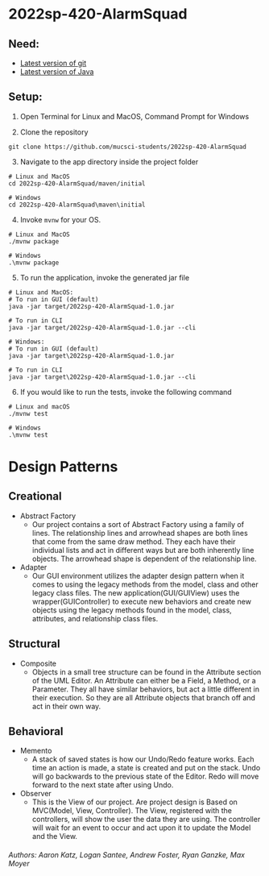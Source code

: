 # 2022sp-420-AlarmSquad

## Need:
- [Latest version of git](https://git-scm.com/downloads)
- [Latest version of Java](https://www.oracle.com/java/technologies/downloads/)

## Setup:

1. Open Terminal for Linux and MacOS, Command Prompt for Windows

2. Clone the repository

```
git clone https://github.com/mucsci-students/2022sp-420-AlarmSquad
```

3. Navigate to the app directory inside the project folder

```
# Linux and MacOS
cd 2022sp-420-AlarmSquad/maven/initial

# Windows
cd 2022sp-420-AlarmSquad\maven\initial
```

4. Invoke `mvnw` for your OS.

```
# Linux and MacOS
./mvnw package

# Windows
.\mvnw package
```

5. To run the application, invoke the generated jar file

```
# Linux and MacOS:
# To run in GUI (default)
java -jar target/2022sp-420-AlarmSquad-1.0.jar

# To run in CLI
java -jar target/2022sp-420-AlarmSquad-1.0.jar --cli

# Windows:
# To run in GUI (default)
java -jar target\2022sp-420-AlarmSquad-1.0.jar

# To run in CLI
java -jar target\2022sp-420-AlarmSquad-1.0.jar --cli
```

6. If you would like to run the tests, invoke the following command

```
# Linux and macOS
./mvnw test

# Windows
.\mvnw test
```

# Design Patterns

## Creational
  - Abstract Factory
    - Our project contains a sort of Abstract Factory using a family of lines. The relationship lines and arrowhead shapes are both lines that come from the same draw method. They each have their individual lists and act in different ways but are both inherently line objects. The arrowhead shape is dependent of the relationship line.
  - Adapter
    - Our GUI environment utilizes the adapter design pattern when it comes to using the legacy methods from the model, class and other legacy class files. The new application(GUI/GUIView) uses the wrapper(GUIController) to execute new behaviors and create new objects using the legacy methods found in the model, class, attributes, and relationship class files. 

## Structural 
  - Composite
    - Objects in a small tree structure can be found in the Attribute section of the UML Editor. An Attribute can either be a Field, a Method, or a Parameter. They all have similar behaviors, but act a little different in their execution. So they are all Attribute objects that branch off and act in their own way.

## Behavioral
  - Memento
    - A stack of saved states is how our Undo/Redo feature works. Each time an action is made, a state is created and put on the stack. Undo will go backwards to the previous state of the Editor. Redo will move forward to the next state after using Undo.
  - Observer
    - This is the View of our project. Are project design is Based on MVC(Model, View, Controller). The View, registered with the controllers, will show the user the data they are using. The controller will wait for an event to occur and act upon it to update the Model and the View.

###### Authors: Aaron Katz, Logan Santee, Andrew Foster, Ryan Ganzke, Max Moyer  
